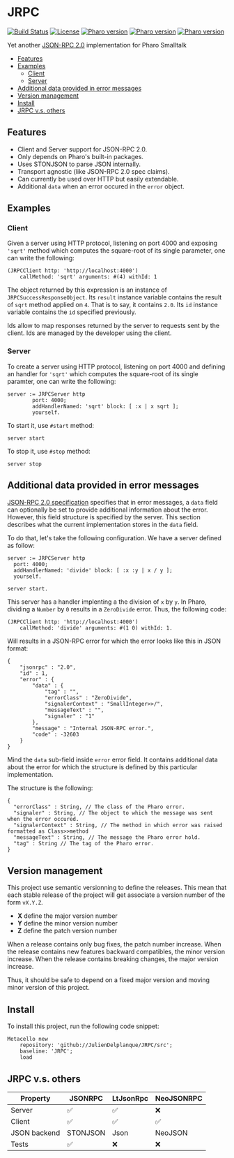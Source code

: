 # JRPC 
[![Build Status](https://travis-ci.org/juliendelplanque/JRPC.svg?branch=master)](https://travis-ci.org/juliendelplanque/JRPC)
[![License](https://img.shields.io/badge/license-MIT-blue.svg)](LICENSE)
[![Pharo version](https://img.shields.io/badge/Pharo-6.1-%23aac9ff.svg)](https://pharo.org/download)
[![Pharo version](https://img.shields.io/badge/Pharo-7.0-%23aac9ff.svg)](https://pharo.org/download)
[![Pharo version](https://img.shields.io/badge/Pharo-8.0-%23aac9ff.svg)](https://pharo.org/download)

Yet another [JSON-RPC 2.0](https://www.jsonrpc.org/specification) implementation for Pharo Smalltalk

- [Features](#features)
- [Examples](#examples)
  * [Client](#client)
  * [Server](#server)
- [Additional data provided in error messages](#additional-data-provided-in-error-messages)
- [Version management](#version-management)
- [Install](#install)
- [JRPC v.s. others](#jrpc-vs-others)

## Features
- Client and Server support for JSON-RPC 2.0.
- Only depends on Pharo's built-in packages.
- Uses STONJSON to parse JSON internally.
- Transport agnostic (like JSON-RPC 2.0 spec claims).
- Can currently be used over HTTP but easily extendable.
- Additional `data` when an error occured in the `error` object.

## Examples
### Client
Given a server using HTTP protocol, listening on port 4000 and exposing `'sqrt'` method which computes the square-root of its single parameter, one can write the following:

```Smalltalk
(JRPCClient http: 'http://localhost:4000')
	callMethod: 'sqrt' arguments: #(4) withId: 1
```

The object returned by this expression is an instance of `JRPCSuccessResponseObject`.
Its `result` instance variable contains the result of `sqrt` method applied on `4`. That is to say, it contains `2.0`.
Its `id` instance variable contains the `id` specified previously.

Ids allow to map responses returned by the server to requests sent by the client.
Ids are managed by the developer using the client.

### Server
To create a server using HTTP protocol, listening on port 4000 and defining an handler for `'sqrt'` which computes the square-root of its single paramter, one can write the following:

```Smalltalk
server := JRPCServer http
		port: 4000;
		addHandlerNamed: 'sqrt' block: [ :x | x sqrt ];
		yourself.
```

To start it, use `#start` method:

```Smalltalk
server start
```

To stop it, use `#stop` method:

```Smalltalk
server stop
```

## Additional data provided in error messages
[JSON-RPC 2.0 specification](https://www.jsonrpc.org/specification) specifies that in error messages, a `data` field can optionally be set to provide additional information about the error. However, this field structure is specified by the server. This section describes what the current implementation stores in the `data` field.

To do that, let's take the following configuration. We have a server defined as follow:
```Smalltalk
server := JRPCServer http
  port: 4000;
  addHandlerNamed: 'divide' block: [ :x :y | x / y ];
  yourself.

server start.
```

This server has a handler implenting a the division of `x` by `y`. In Pharo, dividing a `Number` by `0` results in a `ZeroDivide` error. Thus, the following code:

```Smalltalk
(JRPCClient http: 'http://localhost:4000')
	callMethod: 'divide' arguments: #(1 0) withId: 1.
```

Will results in a JSON-RPC error for which the error looks like this in JSON format:

```Smalltalk
{
	"jsonrpc" : "2.0",
	"id" : 1,
	"error" : {
		"data" : {
			"tag" : "",
			"errorClass" : "ZeroDivide",
			"signalerContext" : "SmallInteger>>/",
			"messageText" : "",
			"signaler" : "1"
		},
		"message" : "Internal JSON-RPC error.",
		"code" : -32603
	}
}
```

Mind the `data` sub-field inside `error` error field. It contains additional data about the error for which the structure is defined by this particular implementation.

The structure is the following:
```
{
  "errorClass" : String, // The class of the Pharo error.
  "signaler" : String, // The object to which the message was sent when the error occured.
  "signalerContext" : String, // The method in which error was raised formatted as Class>>method
  "messageText" : String, // The message the Pharo error hold.
  "tag" : String // The tag of the Pharo error.
}
```

## Version management

This project use semantic versionning to define the releases. This mean that each stable release of the project will get associate a version number of the form `vX.Y.Z`.

- **X** define the major version number
- **Y** define the minor version number
- **Z** define the patch version number

When a release contains only bug fixes, the patch number increase. When the release contains new features backward compatibles, the minor version increase. When the release contains breaking changes, the major version increase.

Thus, it should be safe to depend on a fixed major version and moving minor version of this project.

## Install
To install this project, run the following code snippet:
```Smalltalk
Metacello new
    repository: 'github://JulienDelplanque/JRPC/src';
    baseline: 'JRPC';
    load
```

## JRPC v.s. others

| Property     | JSONRPC            | LtJsonRpc          | NeoJSONRPC         |
|--------------|--------------------|--------------------|--------------------|
| Server       | :white_check_mark: | :white_check_mark: | :x:                |
| Client       | :white_check_mark: | :white_check_mark: | :white_check_mark: |
| JSON backend | STONJSON           | Json               | NeoJSON            |
| Tests        | :white_check_mark: | :x:                | :x:                |
